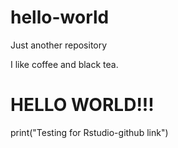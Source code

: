 # hello-world
Just another repository

I like coffee and black tea.


# HELLO WORLD!!!
print("Testing for Rstudio-github link")
